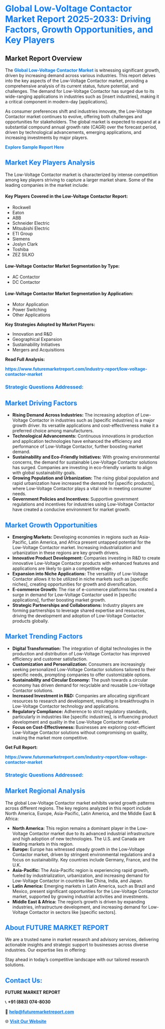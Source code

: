 <h1 style="color: #007BFF;">Global Low-Voltage Contactor Market Report 2025-2033: Driving Factors, Growth Opportunities, and Key Players</h1>

<section id="overview">
<h2>Market Report Overview</h2>
<p>The <a href="https://www.futuremarketreport.com/industry-report/low-voltage-contactor-market" style="color: #007BFF; text-decoration: none;"><strong>Global Low-Voltage Contactor Market</strong></a> is witnessing significant growth, driven by increasing demand across various industries. This report delves into the key aspects of the Low-Voltage Contactor market, providing a comprehensive analysis of its current status, future potential, and challenges. The demand for Low-Voltage Contactor has surged due to its wide-ranging applications in industries such as [insert industries], making it a critical component in modern-day [applications].</p>
<p>As consumer preferences shift and industries innovate, the Low-Voltage Contactor market continues to evolve, offering both challenges and opportunities for stakeholders. The global market is expected to expand at a substantial compound annual growth rate (CAGR) over the forecast period, driven by technological advancements, emerging applications, and increasing investments by major players.</p>
</section>

<section id="overview">
<p><a href="https://www.futuremarketreport.com/request-sample/reportId=81606" style="color: #007BFF; text-decoration: none;"><strong>Explore Sample Report Here</strong></a></p>
</section>

<section id="key-players">
<h2 style="color: #007BFF;">Market Key Players Analysis</h2>
<p>The Low-Voltage Contactor market is characterized by intense competition among key players striving to capture a larger market share. Some of the leading companies in the market include:</p>
<h4>Key Players Covered in the Low-Voltage Contactor Report:</h4>
<ul><li>Rockwell</li><li>Eaton</li><li>ABB</li><li>Schneider Electric</li><li>Mitsubishi Electric</li><li>ETI Group</li><li>Siemens</li><li>Joslyn Clark</li><li>Toshiba</li><li>ZEZ SILKO</li></ul>
<h4>Low-Voltage Contactor Market Segmentation by Type:</h4>
<ul><li>AC Contactor</li><li>DC Contactor</li></ul>

<h4>Low-Voltage Contactor Market Segmentation by Application:</h4>
<ul><li>Motor Application</li><li>Power Switching</li><li>Other Applications</li></ul>
<p><strong>Key Strategies Adopted by Market Players:</strong></p>
<ul>
<li>Innovation and R&D</li>
<li>Geographical Expansion</li>
<li>Sustainability Initiatives</li>
<li>Mergers and Acquisitions</li>
</ul>
</section>

<section>
<p><strong>Read Full Analysis: </strong></p><a href="https://www.futuremarketreport.com/industry-report/low-voltage-contactor-market" style="color: #007BFF; text-decoration: none;"><strong>https://www.futuremarketreport.com/industry-report/low-voltage-contactor-market</strong></a>
<h3 style="color: #007BFF;">Strategic Questions Addressed:</h3>
</section>

<section id="driving-factors">
<h2 style="color: #007BFF;">Market Driving Factors</h2>
<ul>
<li><strong>Rising Demand Across Industries:</strong> The increasing adoption of Low-Voltage Contactor in industries such as [specific industries] is a major growth driver. Its versatile applications and cost-effectiveness make it a preferred choice among manufacturers.</li>
<li><strong>Technological Advancements:</strong> Continuous innovations in production and application technologies have enhanced the efficiency and performance of Low-Voltage Contactor, further boosting market demand.</li>
<li><strong>Sustainability and Eco-Friendly Initiatives:</strong> With growing environmental concerns, the demand for sustainable Low-Voltage Contactor solutions has surged. Companies are investing in eco-friendly variants to align with global sustainability goals.</li>
<li><strong>Growing Population and Urbanization:</strong> The rising global population and rapid urbanization have increased the demand for [specific products], where Low-Voltage Contactor plays a vital role in meeting consumer needs.</li>
<li><strong>Government Policies and Incentives:</strong> Supportive government regulations and incentives for industries using Low-Voltage Contactor have created a conducive environment for market growth.</li>
</ul>
</section>

<section id="growth-opportunities">
<h2 style="color: #007BFF;">Market Growth Opportunities</h2>
<ul>
<li><strong>Emerging Markets:</strong> Developing economies in regions such as Asia-Pacific, Latin America, and Africa present untapped potential for the Low-Voltage Contactor market. Increasing industrialization and urbanization in these regions are key growth drivers.</li>
<li><strong>Innovative Product Development:</strong> Companies investing in R&D to create innovative Low-Voltage Contactor products with enhanced features and applications are likely to gain a competitive edge.</li>
<li><strong>Expansion into Niche Applications:</strong> The versatility of Low-Voltage Contactor allows it to be utilized in niche markets such as [specific niches], creating opportunities for growth and diversification.</li>
<li><strong>E-commerce Growth:</strong> The rise of e-commerce platforms has created a surge in demand for Low-Voltage Contactor used in [specific applications], further boosting market growth.</li>
<li><strong>Strategic Partnerships and Collaborations:</strong> Industry players are forming partnerships to leverage shared expertise and resources, driving the development and adoption of Low-Voltage Contactor products globally.</li>
</ul>
</section>

<section id="trending-factors">
<h2 style="color: #007BFF;">Market Trending Factors</h2>
<ul>
<li><strong>Digital Transformation:</strong> The integration of digital technologies in the production and distribution of Low-Voltage Contactor has improved efficiency and customer satisfaction.</li>
<li><strong>Customization and Personalization:</strong> Consumers are increasingly seeking personalized Low-Voltage Contactor solutions tailored to their specific needs, prompting companies to offer customizable options.</li>
<li><strong>Sustainability and Circular Economy:</strong> The push towards a circular economy has driven demand for recyclable and reusable Low-Voltage Contactor solutions.</li>
<li><strong>Increased Investment in R&D:</strong> Companies are allocating significant resources to research and development, resulting in breakthroughs in Low-Voltage Contactor technology and applications.</li>
<li><strong>Regulatory Compliance:</strong> Adherence to strict regulatory standards, particularly in industries like [specific industries], is influencing product development and quality in the Low-Voltage Contactor market.</li>
<li><strong>Focus on Cost-Effectiveness:</strong> Businesses are exploring cost-efficient Low-Voltage Contactor solutions without compromising on quality, making the market more competitive.</li>
</ul>
</section>

<section>
<p><strong>Get Full Report: </strong></p><a href="https://www.futuremarketreport.com/industry-report/low-voltage-contactor-market" style="color: #007BFF; text-decoration: none;"><strong>https://www.futuremarketreport.com/industry-report/low-voltage-contactor-market</strong></a>
<h3 style="color: #007BFF;">Strategic Questions Addressed:</h3>
</section>


<section id="regional-analysis">
<h2 style="color: #007BFF;">Market Regional Analysis</h2>
<p>The global Low-Voltage Contactor market exhibits varied growth patterns across different regions. The key regions analyzed in this report include North America, Europe, Asia-Pacific, Latin America, and the Middle East & Africa:</p>
<ul>
<li><strong>North America:</strong> This region remains a dominant player in the Low-Voltage Contactor market due to its advanced industrial infrastructure and high adoption of new technologies. The U.S. and Canada are leading markets in this region.</li>
<li><strong>Europe:</strong> Europe has witnessed steady growth in the Low-Voltage Contactor market, driven by stringent environmental regulations and a focus on sustainability. Key countries include Germany, France, and the U.K.</li>
<li><strong>Asia-Pacific:</strong> The Asia-Pacific region is experiencing rapid growth, fueled by industrialization, urbanization, and increasing demand for Low-Voltage Contactor in countries like China, India, and Japan.</li>
<li><strong>Latin America:</strong> Emerging markets in Latin America, such as Brazil and Mexico, present significant opportunities for the Low-Voltage Contactor market, supported by growing industrial activities and investments.</li>
<li><strong>Middle East & Africa:</strong> The region’s growth is driven by expanding industries, infrastructure development, and increasing demand for Low-Voltage Contactor in sectors like [specific sectors].</li>
</ul>
</section>

<footer>
<h2 style="color: #007BFF;">About FUTURE MARKET REPORT</h2>
<p>We are a trusted name in market research and advisory services, delivering actionable insights and strategic support to businesses across diverse industries. Our expertise lies in offering:</p>

<p>Stay ahead in today’s competitive landscape with our tailored research solutions.</p>

<h2 style="color: #007BFF;">Contact Us:</h2>
<p><strong>FUTURE MARKET REPORT</strong></p>
<p>📞 <strong>+91 (883) 074-8030</strong></p>
<p>📧 <strong><a href="mailto:help@futuremarketreport.com" style="color: #007BFF;">help@futuremarketreport.com</a></strong></p>
<p>🌐 <strong><a href="https://www.futuremarketreport.com/" style="color: #007BFF;">Visit Our Website</a></strong></p>
</footer>